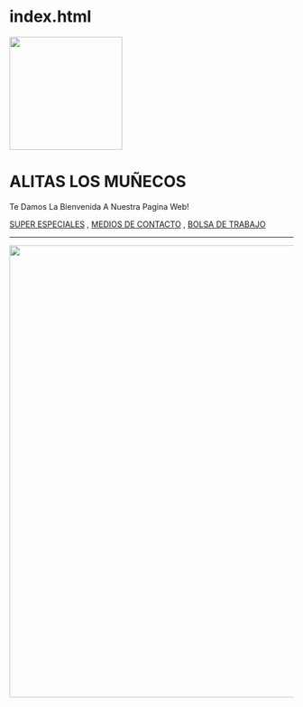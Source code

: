 # index.html

<html lang="es">
<head> <img src="img/Logo.jpg" alt="" width="200px">
    <meta charset="UTF-8">
    <meta http-equiv="X-UA-Compatible" content="IE=edge">
      <meta name="viewport" content="width=device-width, initial-scale=1.0">
    <title>Alitas los muñecos</title>
 <link rel="shorcut"  type="image/x-icon" href="img/favicon.ico">
</head><head> 
<body><h1>ALITAS LOS MUÑECOS</h1>
<P>Te Damos La Bienvenida A Nuestra Pagina Web! </P>
<a href="file:///C:/Users/2004j/OneDrive/Documentos/Escritorio/tics/Pagina/promociones%20semanales.html" target="blank">SUPER ESPECIALES</a> ,
 <a href="file:///C:/Users/2004j/OneDrive/Documentos/Escritorio/tics/Pagina/medios%20de%20contacto.html" target="blank">MEDIOS DE CONTACTO</a> , 
 <a href="file:///C:/Users/2004j/OneDrive/Documentos/Escritorio/tics/Pagina/bolsa%20de%20trabajo.html" target="blank">BOLSA DE TRABAJO</a>
<HR></HR>

<img src="img/Imagen Bienvenida.jpg" alt="" width="2000PX" height="800px">









</body>

</html>
